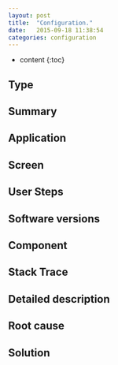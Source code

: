 ```yaml
---
layout: post
title:  "Configuration."
date:   2015-09-18 11:38:54
categories: configuration
---
```

* content
{:toc}


## Type

## Summary

## Application

## Screen

## User Steps

## Software versions

## Component

## Stack Trace

## Detailed description

## Root cause

## Solution
